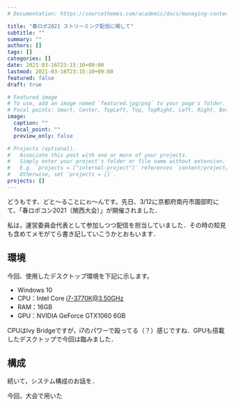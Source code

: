 ```yaml
---
# Documentation: https://sourcethemes.com/academic/docs/managing-content/

title: "春ロボ2021 ストリーミング配信に関して"
subtitle: ""
summary: ""
authors: []
tags: []
categories: []
date: 2021-03-16T23:15:10+09:00
lastmod: 2021-03-16T23:15:10+09:00
featured: false
draft: true

# Featured image
# To use, add an image named `featured.jpg/png` to your page's folder.
# Focal points: Smart, Center, TopLeft, Top, TopRight, Left, Right, BottomLeft, Bottom, BottomRight.
image:
  caption: ""
  focal_point: ""
  preview_only: false

# Projects (optional).
#   Associate this post with one or more of your projects.
#   Simply enter your project's folder or file name without extension.
#   E.g. `projects = ["internal-project"]` references `content/project/deep-learning/index.md`.
#   Otherwise, set `projects = []`.
projects: []
---
```


どうもです、どと～ることにゎ～んです。先日、3/12に京都府南丹市園部町にて、「春ロボコン2021（関西大会）」が開催されました．

私は，運営委員会代表として参加しつつ配信を担当していました．その時の知見も含めてメモがてら書き記していこうかとおもいます．

## 環境

今回、使用したデスクトップ環境を下記に示します。

- Windows 10
- CPU：Intel Core i7-3770K@3.50GHz
- RAM：16GB
- GPU：NVIDIA GeForce GTX1060 6GB

CPUはIvy Bridgeですが，i7のパワーで殴ってる（？）感じですね．GPUも搭載したデスクトップで今回は臨みました．

## 構成

続いて，システム構成のお話を．

今回，大会で用いた
